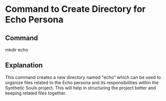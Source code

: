 # Command to Create Directory for Echo Persona

## Command
mkdir echo

## Explanation
This command creates a new directory named "echo" which can be used to organize files related to the Echo persona and its responsibilities within the Synthetic Souls project. This will help in structuring the project better and keeping related files together.

